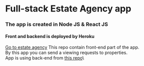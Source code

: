 # Full-stack Estate Agency app
### The app is created in Node JS & React JS
#### Front and backend is deployed by Heroku
[Go to estate agency](https://estateagencyproject.herokuapp.com/)
This repo contain front-end part of the app.\
By this app you can send a viewing requests to properties.\
App is using back-end from [this repo](https://estateagencyapi.herokuapp.com/houses)\

